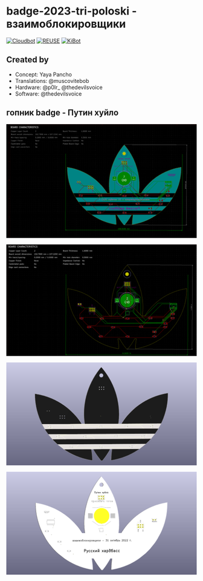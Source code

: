 # badge-2023-tri-poloski - взаимоблокировщики

[![Cloudbot](https://github.com/DEAD10C5/badge-2023-tri-poloski/actions/workflows/cloudbot-call.yml/badge.svg)](https://github.com/DEAD10C5/badge-2023-tri-poloski/actions/workflows/cloudbot-call.yml) [![REUSE](https://github.com/DEAD10C5/badge-2023-tri-poloski/actions/workflows/reuse.yml/badge.svg)](https://github.com/DEAD10C5/badge-2023-tri-poloski/actions/workflows/reuse.yml) [![KiBot](https://github.com/DEAD10C5/badge-2023-tri-poloski/actions/workflows/kibot.yaml/badge.svg)](https://github.com/DEAD10C5/badge-2023-tri-poloski/actions/workflows/kibot.yaml)

## Created by

- Concept: Yaya Pancho
- Translations: @muscovitebob
- Hardware: @p0lr_ @thedevilsvoice
- Software: @thedevilsvoice

## гопник badge - Путин хуйло

![art](https://github.com/DEAD10C5/badge-2023-tri-poloski/blob/main/docs/images/adidas-brd2.png)

![routing](https://github.com/DEAD10C5/badge-2023-tri-poloski/blob/main/docs/images/adidas-brd.png)

![front](https://github.com/DEAD10C5/badge-2023-tri-poloski/blob/main/docs/images/adidas-front-3d.png)

![back](https://github.com/DEAD10C5/badge-2023-tri-poloski/blob/main/docs/images/adidas-back-3d.png)

